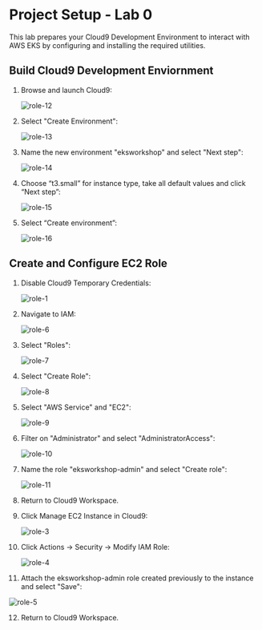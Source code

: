 # Project Setup - Lab 0

This lab prepares your Cloud9 Development Environment to interact with AWS EKS by configuring and installing the required utilities. 

## Build Cloud9 Development Enviornment

1. Browse and launch Cloud9: 

    ![role-12](./images/role-12.png)

2. Select "Create Environment": 

    ![role-13](./images/role-13.png)

3. Name the new environment "eksworkshop" and select "Next step": 

    ![role-14](./images/role-14.png)

4. Choose “t3.small” for instance type, take all default values and click “Next step”: 

    ![role-15](./images/role-15.png)

5. Select “Create environment”: 

    ![role-16](./images/role-16.png)

## Create and Configure EC2 Role

1. Disable Cloud9 Temporary Credentials: 

    ![role-1](./images/role-1.png)

2. Navigate to IAM:

    ![role-6](./images/role-6.png)

3. Select "Roles":

    ![role-7](./images/role-7.png)

4. Select "Create Role":

    ![role-8](./images/role-8.png)

5. Select "AWS Service" and "EC2":

    ![role-9](./images/role-9.png)

6. Filter on  "Administrator" and select "AdministratorAccess":

    ![role-10](./images/role-10.png)

7. Name the role "eksworkshop-admin" and select "Create role":

    ![role-11](./images/role-11.png)

8. Return to Cloud9 Workspace.

9. Click Manage EC2 Instance in Cloud9:

     ![role-3](./images/role-3.png)

10. Click Actions -> Security -> Modify IAM Role:

     ![role-4](./images/role-4.png)

11. Attach the eksworkshop-admin role created previously to the instance and select "Save":

 ![role-5](./images/role-5.png)

12. Return to Cloud9 Workspace.
